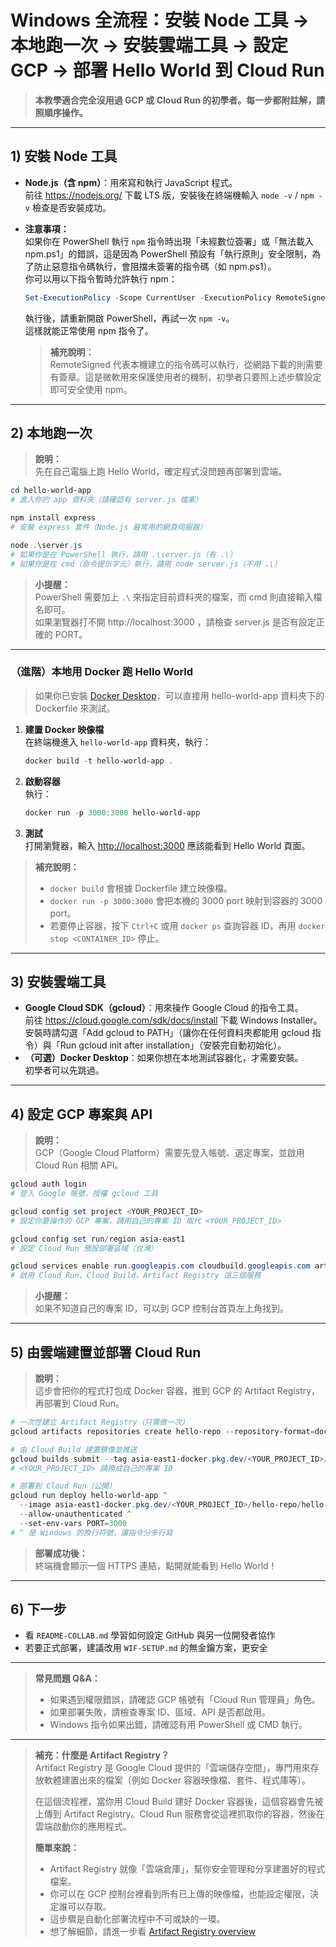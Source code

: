 # Windows 全流程：安裝 Node 工具 → 本地跑一次 → 安裝雲端工具 → 設定 GCP → 部署 Hello World 到 Cloud Run

> **本教學適合完全沒用過 GCP 或 Cloud Run 的初學者。每一步都附註解，請照順序操作。**

---

## 1) 安裝 Node 工具
- **Node.js（含 npm）**：用來寫和執行 JavaScript 程式。  
  前往 https://nodejs.org/ 下載 LTS 版，安裝後在終端機輸入 `node -v` / `npm -v` 檢查是否安裝成功。
- **注意事項：**  
  如果你在 PowerShell 執行 `npm` 指令時出現「未經數位簽署」或「無法載入 npm.ps1」的錯誤，這是因為 PowerShell 預設有「執行原則」安全限制，為了防止惡意指令碼執行，會阻擋未簽署的指令碼（如 npm.ps1）。  
  你可以用以下指令暫時允許執行 npm：

  ```powershell
  Set-ExecutionPolicy -Scope CurrentUser -ExecutionPolicy RemoteSigned
  ```
  執行後，請重新開啟 PowerShell，再試一次 `npm -v`。  
  這樣就能正常使用 npm 指令了。  
  > **補充說明：**  
  > RemoteSigned 代表本機建立的指令碼可以執行，從網路下載的則需要有簽章。這是微軟用來保護使用者的機制，初學者只要照上述步驟設定即可安全使用 npm。

---

## 2) 本地跑一次

> **說明：**  
> 先在自己電腦上跑 Hello World，確定程式沒問題再部署到雲端。

```powershell
cd hello-world-app
# 進入你的 app 資料夾（請確認有 server.js 檔案）

npm install express
# 安裝 express 套件（Node.js 最常用的網頁伺服器）

node .\server.js
# 如果你是在 PowerShell 執行，請用 .\server.js（有 .\）
# 如果你是在 cmd（命令提示字元）執行，請用 node server.js（不用 .\）
```
> **小提醒：**  
> PowerShell 需要加上 `.\` 來指定目前資料夾的檔案，而 cmd 則直接輸入檔名即可。  
> 如果瀏覽器打不開 http://localhost:3000 ，請檢查 server.js 是否有設定正確的 PORT。

---

### （進階）本地用 Docker 跑 Hello World

> 如果你已安裝 [Docker Desktop](https://www.docker.com/products/docker-desktop/)，可以直接用 hello-world-app 資料夾下的 Dockerfile 來測試。

1. **建置 Docker 映像檔**  
   在終端機進入 `hello-world-app` 資料夾，執行：

   ```powershell
   docker build -t hello-world-app .
   ```

2. **啟動容器**  
   執行：

   ```powershell
   docker run -p 3000:3000 hello-world-app
   ```

3. **測試**  
   打開瀏覽器，輸入 [http://localhost:3000](http://localhost:3000) 應該能看到 Hello World 頁面。

> **補充說明：**  
> - `docker build` 會根據 Dockerfile 建立映像檔。  
> - `docker run -p 3000:3000` 會把本機的 3000 port 映射到容器的 3000 port。  
> - 若要停止容器，按下 `Ctrl+C` 或用 `docker ps` 查詢容器 ID，再用 `docker stop <CONTAINER_ID>` 停止。

---

## 3) 安裝雲端工具

- **Google Cloud SDK（gcloud）**：用來操作 Google Cloud 的指令工具。  
  前往 https://cloud.google.com/sdk/docs/install 下載 Windows Installer。  
  安裝時請勾選「Add gcloud to PATH」（讓你在任何資料夾都能用 gcloud 指令）與「Run gcloud init after installation」（安裝完自動初始化）。
- **（可選）Docker Desktop**：如果你想在本地測試容器化，才需要安裝。  
  初學者可以先跳過。

---

## 4) 設定 GCP 專案與 API

> **說明：**  
> GCP（Google Cloud Platform）需要先登入帳號、選定專案，並啟用 Cloud Run 相關 API。

```powershell
gcloud auth login
# 登入 Google 帳號，授權 gcloud 工具

gcloud config set project <YOUR_PROJECT_ID>
# 設定你要操作的 GCP 專案，請用自己的專案 ID 取代 <YOUR_PROJECT_ID>

gcloud config set run/region asia-east1
# 設定 Cloud Run 預設部署區域（台灣）

gcloud services enable run.googleapis.com cloudbuild.googleapis.com artifactregistry.googleapis.com
# 啟用 Cloud Run、Cloud Build、Artifact Registry 這三個服務
```
> **小提醒：**  
> 如果不知道自己的專案 ID，可以到 GCP 控制台首頁左上角找到。

---

## 5) 由雲端建置並部署 Cloud Run

> **說明：**  
> 這步會把你的程式打包成 Docker 容器，推到 GCP 的 Artifact Registry，再部署到 Cloud Run。

```powershell
# 一次性建立 Artifact Registry（只需做一次）
gcloud artifacts repositories create hello-repo --repository-format=docker --location=asia-east1

# 由 Cloud Build 建置鏡像並推送
gcloud builds submit --tag asia-east1-docker.pkg.dev/<YOUR_PROJECT_ID>/hello-repo/hello-world-app:latest ./hello-world-app
# <YOUR_PROJECT_ID> 請換成自己的專案 ID

# 部署到 Cloud Run（公開）
gcloud run deploy hello-world-app ^
  --image asia-east1-docker.pkg.dev/<YOUR_PROJECT_ID>/hello-repo/hello-world-app:latest ^
  --allow-unauthenticated ^
  --set-env-vars PORT=3000
# ^ 是 Windows 的換行符號，讓指令分多行寫
```
> **部署成功後：**  
> 終端機會顯示一個 HTTPS 連結，點開就能看到 Hello World！

---

## 6) 下一步

- 看 `README-COLLAB.md` 學習如何設定 GitHub 與另一位開發者協作
- 若要正式部署，建議改用 `WIF-SETUP.md` 的無金鑰方案，更安全

---

> **常見問題 Q&A：**
> - 如果遇到權限錯誤，請確認 GCP 帳號有「Cloud Run 管理員」角色。
> - 如果部署失敗，請檢查專案 ID、區域、API 是否都啟用。
> - Windows 指令如果出錯，請確認有用 PowerShell 或 CMD 執行。

---

> **補充：什麼是 Artifact Registry？**  
> Artifact Registry 是 Google Cloud 提供的「雲端儲存空間」，專門用來存放軟體建置出來的檔案（例如 Docker 容器映像檔、套件、程式庫等）。  
>  
> 在這個流程裡，當你用 Cloud Build 建好 Docker 容器後，這個容器會先被上傳到 Artifact Registry。Cloud Run 服務會從這裡抓取你的容器，然後在雲端啟動你的應用程式。  
>  
> **簡單來說：**  
> - Artifact Registry 就像「雲端倉庫」，幫你安全管理和分享建置好的程式檔案。  
> - 你可以在 GCP 控制台裡看到所有已上傳的映像檔，也能設定權限，決定誰可以存取。  
> - 這步驟是自動化部署流程中不可或缺的一環。
> - 想了解細節，請進一步看 [Artifact Registry overview](https://cloud.google.com/artifact-registry/docs?_gl=1*1afdyt8*_up*MQ..&gclid=CjwKCAjwuePGBhBZEiwAIGCVS6S22IgWd31LvF6vN_tSVeKjztDj3lWj4okQW1gv5NMZyPHAVw5ZoRoC_rsQAvD_BwE&gclsrc=aw.ds)
